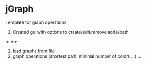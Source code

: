 # jGraph
Template for graph operations

1. Created gui with options to create/edit/remove node/path

to do:

1. load graphs from file
2. graph operations (shortest path, minimal number of colors ...) 
...
